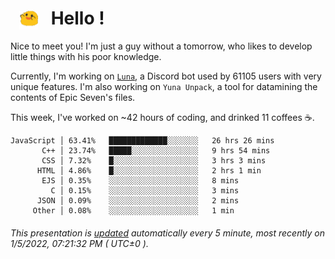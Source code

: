 <h1>   <img src="./spoink.gif" style="vertical-align:middle;" width="30px">   Hello ! </h1>

Nice to meet you! I'm just a guy without a tomorrow, who likes to develop little things with his poor knowledge.

Currently, I'm working on <a href='https://github.com/Asgarrrr/Luna'>`Luna`</a>, a Discord bot used by 61105 users with very unique features. I'm also working on `Yuna Unpack`, a tool for datamining the contents of Epic Seven's files.

This week, I've worked on ~42 hours of coding, and drinked 11 coffees ☕.

```
JavaScript │ 63.41%   █████████████░░░░░░░   26 hrs 26 mins
       C++ │ 23.74%   █████░░░░░░░░░░░░░░░   9 hrs 54 mins
       CSS │ 7.32%    █░░░░░░░░░░░░░░░░░░░   3 hrs 3 mins
      HTML │ 4.86%    █░░░░░░░░░░░░░░░░░░░   2 hrs 1 min
       EJS │ 0.35%    ░░░░░░░░░░░░░░░░░░░░   8 mins
         C │ 0.15%    ░░░░░░░░░░░░░░░░░░░░   3 mins
      JSON │ 0.09%    ░░░░░░░░░░░░░░░░░░░░   2 mins
     Other │ 0.08%    ░░░░░░░░░░░░░░░░░░░░   1 min
```

###### This presentation is [updated](https://github.com/Asgarrrr) automatically every 5 minute, most recently on 1/5/2022, 07:21:32 PM ( UTC±0 ).